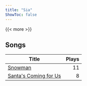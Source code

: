 ```yaml
---
title: "Sia"
ShowToc: false
---
```


{{< more >}}

## Songs
Title | Plays 
----- | -----: 
[Snowman](/songs/snowman) | 11
[Santa's Coming for Us](/songs/santas-coming-for-us) | 8

